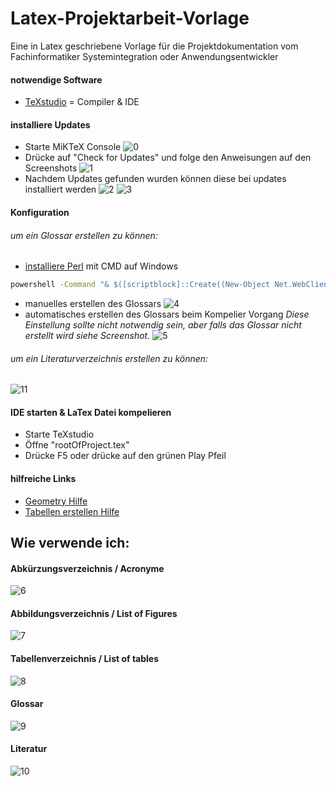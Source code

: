 # Latex-Projektarbeit-Vorlage
Eine in Latex geschriebene Vorlage für die Projektdokumentation vom Fachinformatiker Systemintegration oder Anwendungsentwickler

#### notwendige Software
- [TeXstudio](https://www.texstudio.org/) = Compiler & IDE

#### installiere Updates
- Starte MiKTeX Console
![0](./0.png)
- Drücke auf "Check for Updates" und folge den Anweisungen auf den Screenshots
![1](./1.png)
- Nachdem Updates gefunden wurden können diese bei updates installiert werden
![2](./2.png)
![3](./3.png)

#### Konfiguration
###### um ein Glossar erstellen zu können:
- [installiere Perl](https://www.activestate.com/products/perl/downloads/) mit CMD auf Windows
```cmd
powershell -Command "& $([scriptblock]::Create((New-Object Net.WebClient).DownloadString('https://platform.activestate.com/dl/cli/w20598w01/install.ps1'))) -activate-default ActiveState/Perl-5.32"
```
- manuelles erstellen des Glossars
![4](./4.png)
- automatisches erstellen des Glossars beim Kompelier Vorgang
*Diese Einstellung sollte nicht notwendig sein, aber falls das Glossar nicht erstellt wird siehe Screenshot.*
![5](./5.png)

###### um ein Literaturverzeichnis erstellen zu können:
![11](./11.png)

#### IDE starten & LaTex Datei kompelieren
- Starte TeXstudio
- Öffne "rootOfProject.tex"
- Drücke F5 oder drücke auf den grünen Play Pfeil

#### hilfreiche Links
- [Geometry Hilfe](https://www.namsu.de/Extra/pakete/Geometry.html)
- [Tabellen erstellen Hilfe](https://www.tablesgenerator.com/)

## Wie verwende ich:
#### Abkürzungsverzeichnis / Acronyme
![6](./6%20-%20acronym.png)
#### Abbildungsverzeichnis / List of Figures
![7](./7%20-%20List%20of%20Figures.png)
#### Tabellenverzeichnis / List of tables
![8](./8%20-%20List%20of%20tables.png)
#### Glossar
![9](./9%20-%20Glossary.png)
#### Literatur
![10](./10%20-%20Literature.png)
